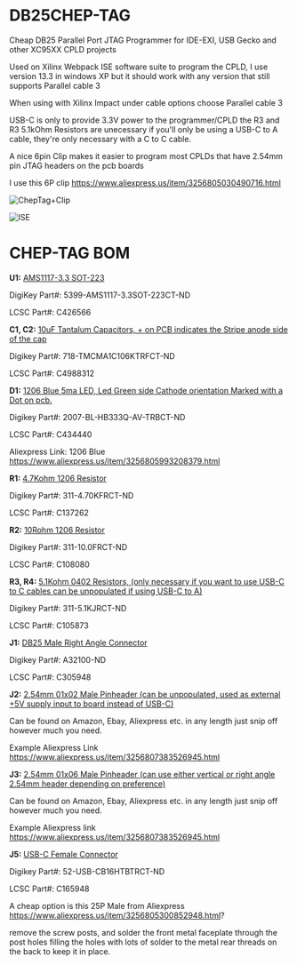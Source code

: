 # DB25CHEP-TAG
Cheap DB25 Parallel Port JTAG Programmer for IDE-EXI, USB Gecko and other XC95XX CPLD projects

Used on Xilinx Webpack ISE software suite to program the CPLD, I use version 13.3 in windows XP but it should work with any version that still supports Parallel cable 3

When using with Xilinx Impact under cable options choose Parallel cable 3

USB-C is only to provide 3.3V power to the programmer/CPLD the R3 and R3 5.1kOhm Resistors are unecessary if you'll only be using a USB-C to A cable, they're only necessary with a C to C cable.

A nice 6pin Clip makes it easier to program most CPLDs that have 2.54mm pin JTAG headers on the pcb boards

I use this 6P clip https://www.aliexpress.us/item/3256805030490716.html 

![ChepTag+Clip](https://github.com/user-attachments/assets/e05d7be3-22a1-4c8e-9a6a-8cde7eaf3279)

![ISE](https://github.com/user-attachments/assets/ac2cf885-70cd-414c-9815-aee2f93ea321)

# CHEP-TAG BOM

**U1:** <ins>AMS1117-3.3 SOT-223</ins>

DigiKey Part#: 5399-AMS1117-3.3SOT-223CT-ND

LCSC Part#: C426566

**C1, C2:** <ins>10uF Tantalum Capacitors, + on PCB indicates the Stripe anode side of the cap</ins>

Digikey Part#: 718-TMCMA1C106KTRFCT-ND

LCSC Part#: C4988312

**D1:** <ins>1206 Blue 5ma LED, Led Green side Cathode orientation Marked with a Dot on pcb.</ins>

Digikey Part#: 2007-BL-HB333Q-AV-TRBCT-ND

LCSC Part#: C434440

Aliexpress Link: 1206 Blue https://www.aliexpress.us/item/3256805993208379.html

**R1:** <ins>4.7Kohm 1206 Resistor</ins>

Digikey Part#: 311-4.70KFRCT-ND

LCSC Part#: C137262

**R2:** <ins>10Rohm 1206 Resistor</ins>

Digikey Part#: 311-10.0FRCT-ND

LCSC Part#: C108080

**R3, R4:** <ins>5.1Kohm 0402 Resistors, (only necessary if you want to use USB-C to C cables can be unpopulated if using USB-C to A)</ins>

Digikey Part#: 311-5.1KJRCT-ND

LCSC Part#: C105873

**J1:** <ins>DB25 Male Right Angle Connector</ins>

Digikey Part#: A32100-ND

LCSC Part#: C305948

**J2:** <ins>2.54mm 01x02 Male Pinheader (can be unpopulated, used as external +5V supply input to board instead of USB-C)</ins>

Can be found on Amazon, Ebay, Aliexpress etc. in any length just snip off however much you need.

Example Aliexpress Link https://www.aliexpress.us/item/3256807383526945.html

**J3:** <ins>2.54mm 01x06 Male Pinheader (can use either vertical or right angle 2.54mm header depending on preference)</ins>

Can be found on Amazon, Ebay, Aliexpress etc. in any length just snip off however much you need. 

Example Aliexpress link https://www.aliexpress.us/item/3256807383526945.html

**J5:** <ins>USB-C Female Connector</ins>

Digikey Part#: 52-USB-CB16HTBTRCT-ND

LCSC Part#: C165948

A cheap option is this 25P Male from Aliexpress https://www.aliexpress.us/item/3256805300852948.html?

remove the screw posts, and solder the front metal faceplate through the post holes filling the holes with lots of solder to the metal rear threads on the back to keep it in place.
